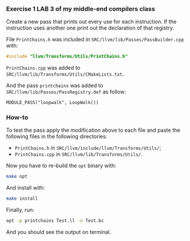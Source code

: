 ### Exercise 1 LAB 3 of my middle-end compilers class

Create a new pass that prints out every use for each instruction.
If the instruction uses another one print out the declaration of that registry.

File `PrintChains.h` was included in `SRC/llvm/lib/Passes/PassBuilder.cpp` with:

```Cpp
#include "llvm/Transforms/Utils/PrintChains.h"
```

`PrintChains.cpp` was added to `SRC/llvm/lib/Transforms/Utils/CMakeLists.txt`.

And the pass `printchains` was added to `SRC/llvm/lib/Passes/PassRegistry.def` as follow:

```text
MODULE_PASS("loopwalk", LoopWalk())
```

### How-to

To test the pass apply the modification above to each file and paste the following files in the following directories:

- `PrintChains.h` in `SRC/llvm/include/llvm/Transforms/Utils/`;
- `PrintChains.cpp` in `SRC/llvm/lib/Transforms/Utils/`.

Now you have to re-build the `opt` binary with:

```bash
make opt
```

And install with:

```bash
make install
```

Finally, run:

```bash
opt -p printchains Test.ll -o Test.bc
```

And you should see the output on terminal.
